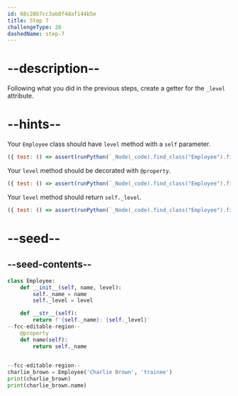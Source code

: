 ```yaml
---
id: 68c28b7cc3ab8f4daf144b5e
title: Step 7
challengeType: 20
dashedName: step-7
---
```


# --description--

Following what you did in the previous steps, create a getter for the `_level` attribute.

# --hints--

Your `Employee` class should have `level` method with a `self` parameter.

```js
({ test: () => assert(runPython(`_Node(_code).find_class("Employee").find_function("level").has_args("self")`)) })
```

Your `level` method should be decorated with `@property`.

```js
({ test: () => assert(runPython(`_Node(_code).find_class("Employee").find_function("level").has_decorators("property")`)) })
```

Your `level` method should return `self._level`.

```js
({ test: () => assert(runPython(`_Node(_code).find_class("Employee").find_function("level").has_return("self._level")`)) })
```

# --seed--

## --seed-contents--

```py
class Employee:
    def __init__(self, name, level):
        self._name = name
        self._level = level

    def __str__(self):
        return f'{self._name}: {self._level}'
--fcc-editable-region--
    @property
    def name(self):
        return self._name

    
--fcc-editable-region--
charlie_brown = Employee('Charlie Brown', 'trainee')
print(charlie_brown)
print(charlie_brown.name)

```
